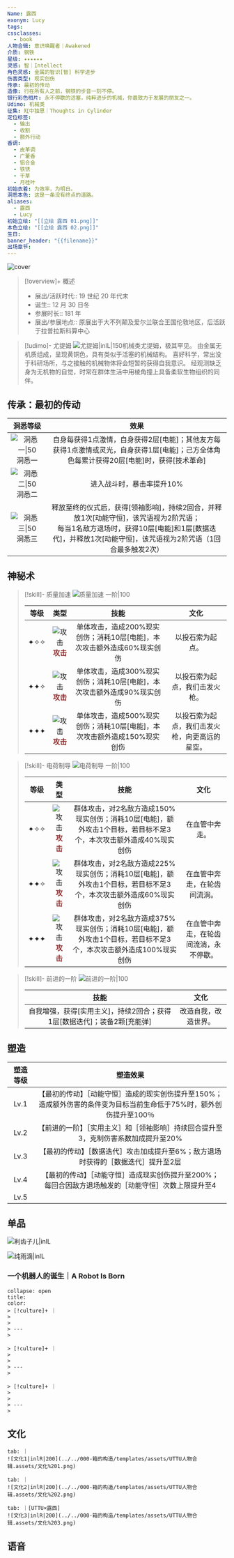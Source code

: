 ```yaml
---
Name: 露西
exonym: Lucy
tags: 
cssclasses:
  - book
人物合辑: 意识唤醒者｜Awakened
介质: 钢铁
星级: ✦✦✦✦✦✦
灵感: 智｜Intellect
角色灵感: 金属的智识[智] 科学进步
伤害类型: 现实创伤
传承: 最初的传动
造像: 行在所有人之前，钢铁的步音一刻不停。
银行彩色相片: 永不停歇的活塞，纯粹进步的机械，你最致力于发展的朋友之一。
Udimo: 机械类
征集: 缸中独思｜Thoughts in Cylinder
定位标签:
  - 输出
  - 收割
  - 额外行动
香调:
  - 皮革调
  - 广藿香
  - 铝合金
  - 铁锈
  - 干草
  - 月桂叶
初始衣着: 为效率，为明日。
洞悉本色: 这是一条没有终点的道路。
aliases:
  - 露西
  - Lucy
初始立绘: "[[立绘 露西 01.png]]"
本色立绘: "[[立绘 露西 02.png]]"
生日: 
banner_header: "{{filename}}"
出场章节:
---
```

![cover](assets/露西｜Lucy.assets/立绘%20露西%2002.png)

> [!overview]+ 概述
> - 展出/活跃时代:: 19 世纪 20 年代末
> - 诞生:: 12 月 30 日冬
> - 参展时长:: 181 年
> - 展出/参展地点:: 原展出于大不列颠及爱尔兰联合王国伦敦地区，后活跃于拉普拉斯科算中心

> [!udimo]- 尤提姆
> ![尤提姆|inlL|150](assets/露西｜Lucy.assets/尤提姆%20露西.png)机械类尤提姆，极其罕见。
> 由金属无机质组成，呈现黄铜色，具有类似于活塞的机械结构。
> 喜好科学，常出没于科研场所，与之接触的机械物体将会短暂的获得自我意识。
> 经观测缺乏身为无机物的自觉，时常在群体生活中用棱角撞上具备柔软生物组织的同伴。

## 传承：最初的传动

|                           洞悉等级                           |                             效果                             |
| :----------------------------------------------------------: | :----------------------------------------------------------: |
| ![洞悉一\|50](../../000-箱的构造/templates/assets/UTTU人物合辑.assets/图标%20洞悉Ⅰ.png)洞悉一 | 自身每获得1点激情，自身获得2层[电能]；其他友方每获得1点激情或灵光，自身获得1层[电能]；己方全体角色每累计获得20层[电能]时，获得[技术革命] |
| ![洞悉二\|50](../../000-箱的构造/templates/assets/UTTU人物合辑.assets/图标%20洞悉Ⅱ.png)洞悉二 |                  进入战斗时，暴击率提升10%                   |
| ![洞悉三\|50](../../000-箱的构造/templates/assets/UTTU人物合辑.assets/图标%20洞悉Ⅲ.png)洞悉三 | 释放至终的仪式后，获得[领袖影响]，持续2回合，并释放1次[动能守恒]，该咒语视为2阶咒语；<br/>每当1名敌方退场时，获得10层[电能]和1层[数据迭代]，并释放1次[动能守恒]，该咒语视为2阶咒语（1回合最多触发2次） |

## 神秘术

> [!skill]- 质量加速
> ![质量加速 一阶|100](assets/露西｜Lucy.assets/神秘术%20质量加速1.png)
> 
> | 等级 |                             类型                             |                             技能                             |                      文化                      |
> | :--: | :----------------------------------------------------------: | :----------------------------------------------------------: | :--------------------------------------------: |
> | ✦✧✧  | ![攻击](../../000-箱的构造/templates/assets/UTTU人物合辑.assets/Attack.png)<b><font color="#933334">攻击</font></b> | 单体攻击，造成200%现实创伤；消耗10层[电能]，本次攻击额外造成60%现实创伤 |                以投石索为起点。                |
> | ✦✦✧  | ![攻击](../../000-箱的构造/templates/assets/UTTU人物合辑.assets/Attack.png)<b><font color="#933334">攻击</font></b> | 单体攻击，造成300%现实创伤；消耗10层[电能]，本次攻击额外造成90%现实创伤 |         以投石索为起点，我们击发火枪。         |
> | ✦✦✦  | ![攻击](../../000-箱的构造/templates/assets/UTTU人物合辑.assets/Attack.png)<b><font color="#933334">攻击</font></b> | 单体攻击，造成500%现实创伤；消耗10层[电能]，本次攻击额外造成150%现实创伤 | 以投石索为起点，我们击发火枪，向更高远的星空。 |
> 

> [!skill]- 电荷制导
> ![电荷制导 一阶|100](assets/露西｜Lucy.assets/神秘术%20电荷制导1.png)
> 
> | 等级 |                             类型                             |                             技能                             |                  文化                  |
> | :--: | :----------------------------------------------------------: | :----------------------------------------------------------: | :------------------------------------: |
> | ✦✧✧  | ![攻击](../../000-箱的构造/templates/assets/UTTU人物合辑.assets/Attack.png)<b><font color="#933334">攻击</font></b> | 群体攻击，对2名敌方造成150%现实创伤；消耗10层[电能]，额外攻击1个目标，若目标不足3个，本次攻击额外造成40%现实创伤 |             在血管中奔走。             |
> | ✦✦✧  | ![攻击](../../000-箱的构造/templates/assets/UTTU人物合辑.assets/Attack.png)<b><font color="#933334">攻击</font></b> | 群体攻击，对2名敌方造成225%现实创伤；消耗10层[电能]，额外攻击1个目标，若目标不足3个，本次攻击额外造成60%现实创伤 |      在血管中奔走，在轮齿间流淌。      |
> | ✦✦✦  | ![攻击](../../000-箱的构造/templates/assets/UTTU人物合辑.assets/Attack.png)<b><font color="#933334">攻击</font></b> | 群体攻击，对2名敌方造成375%现实创伤；消耗10层[电能]，额外攻击1个目标，若目标不足3个，本次攻击额外造成100%现实创伤 | 在血管中奔走，在轮齿间流淌，永不停歇。 |
> 

> [!skill]- 前进的一阶
> ![前进的一阶|100](assets/露西｜Lucy.assets/至终的仪式%20前进的一阶.png)
> 
> |                             技能                             |         文化         |
> | :----------------------------------------------------------: | :------------------: |
> | 自我增强，获得[实用主义]，持续2回合；获得1层[数据迭代]；装备2颗[充能弹] | 改造自我，改造世界。 |
> 

## 塑造

| 塑造等级 |                           塑造效果                           |
| :------: | :----------------------------------------------------------: |
|   Lv.1   | 【最初的传动】［动能守恒］造成的现实创伤提升至150%；造成额外伤害的条件变为目标当前生命低于75%时，额外创伤提升至100％ |
|   Lv.2   | 【前进的一阶】［实用主义］和［领袖影响］持续回合提升至3，克制伤害系数加成提升至20% |
|   Lv.3   | 【最初的传动】［数据迭代］攻击加成提升至6%；敌方退场时获得的［数据迭代］提升至2层 |
|   Lv.4   | 【最初的传动】［动能守恒］造成现实创伤提升至200%；<br/>每回合因敌方退场触发的［动能守恒］次数上限提升至4 |
|   Lv.5   |                                                              |


## 单品

![利齿子儿|inlL](../../000-箱的构造/templates/assets/UTTU人物合辑.assets/货币%20利齿子儿.png)

![纯雨滴|inlL](../../000-箱的构造/templates/assets/UTTU人物合辑.assets/货币%20纯雨滴.png)

### 一个机器人的诞生｜A Robot Is Born

````ad-flex
collapse: open
title: 
color: 
> [!culture]+ ｜
> 
> 
> ---
> 

> [!culture]+ ｜
> 
> 
> ---
> 

> [!culture]+ ｜
> 
> 
> ---
> 
````


## 文化

````tabs
tab: ｜
![文化1|inlR|200](../../000-箱的构造/templates/assets/UTTU人物合辑.assets/文化%201.png)

tab: ｜
![文化2|inlR|200](../../000-箱的构造/templates/assets/UTTU人物合辑.assets/文化%202.png)

tab: ｜[UTTU×露西]
![文化3|inlR|200](../../000-箱的构造/templates/assets/UTTU人物合辑.assets/文化%203.png)

````

## 语音

